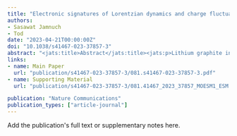 ```yaml
---
title: "Electronic signatures of Lorentzian dynamics and charge fluctuations in lithiated graphite structures"
authors:
- Sasawat Jamnuch
- Tod
date: "2023-04-21T00:00:00Z"
doi: "10.1038/s41467-023-37857-3"
abstract: "<jats:title>Abstract</jats:title><jats:p>Lithium graphite intercalation compounds (Li-GICs) are essential materials for modern day portable electronics and obtaining insights into their atomic structure and thermodynamics is of fundamental interest. Here we explore the electronic and atomic states of Li-GICs at varying degrees of Lithium loading (i.e., “staging”) by means of ab-initio molecular dynamics simulations and simulated X-ray adsorption spectroscopy (XAS). We analyze the atomic correlation functions and shows that the enhancements of the Li-ion entropy with increased staging result from Lorentzian lithium-ion dynamics and charge fluctuations, which activate low-energy phonon modes. The associated electronic signatures are modulations of the unoccupied π*/σ* orbital energy levels and unambiguous fingerprints in Carbon K-edge XAS spectra. Thus, we extend the canonical view of XAS, establishing that these “static” measurements in fact encode the signature of the thermodynamic response and relaxation dynamics of the system. This causal link between atomic structure, spectroscopy, thermodynamics, and information theory can be generally exploited to better understand stability in solid-state electrochemical systems.</jats:p>"
links:
- name: Main Paper
  url: "publication/s41467-023-37857-3/081.s41467-023-37857-3.pdf" 
- name: Supporting Material
  url: "publication/s41467-023-37857-3/081.41467_2023_37857_MOESM1_ESM.pdf" 

publication: "Nature Communications"
publication_types: ["article-journal"]
---
```


Add the publication's full text or supplementary notes here.
